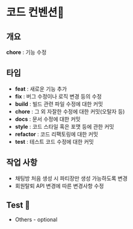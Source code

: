 # 코드 컨벤션🥇

## 개요

**chore** : 기능 수정

## 타입

- **feat** : 새로운 기능 추가
- **fix** : 버그 수정이나 로직 변경 등의 수정
- **build** : 빌드 관련 파일 수정에 대한 커밋
- **chore** : 그 외 자잘한 수정에 대한 커밋(오탈자 등)
- **docs** : 문서 수정에 대한 커밋
- **style** : 코드 스타일 혹은 포맷 등에 관한 커밋
- **refactor** : 코드 리팩토링에 대한 커밋
- **test** : 테스트 코드 수정에 대한 커밋

## 작업 사항

- 채팅방 처음 생성 시 파티장만 생성 가능하도록 변경
- 회원탈퇴 API 변경에 따른 변경사항 수정

## Test 🧪

- Others - optional
